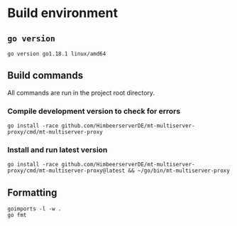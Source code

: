 # Build environment

## `go version`
```
go version go1.18.1 linux/amd64
```

## Build commands
All commands are run in the project root directory.

### Compile development version to check for errors
```
go install -race github.com/HimbeerserverDE/mt-multiserver-proxy/cmd/mt-multiserver-proxy
```

### Install and run latest version
```
go install -race github.com/HimbeerserverDE/mt-multiserver-proxy/cmd/mt-multiserver-proxy@latest && ~/go/bin/mt-multiserver-proxy
```

## Formatting
```
goimports -l -w .
go fmt
```
